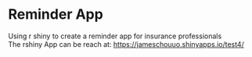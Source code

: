 # Reminder App
Using r shiny to create a reminder app for insurance professionals<br/>
The rshiny App can be reach at: https://jameschouuo.shinyapps.io/test4/
